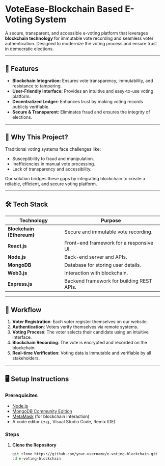 # **VoteEase-Blockchain Based E-Voting System**

A secure, transparent, and accessible e-voting platform that leverages **blockchain technology** for immutable vote recording and seamless voter authentication. Designed to modernize the voting process and ensure trust in democratic elections.

---

## 🚀 **Features**
- **Blockchain Integration:** Ensures vote transparency, immutability, and resistance to tampering.
- **User-Friendly Interface:** Provides an intuitive and easy-to-use voting platform.
- **Decentralized Ledger:** Enhances trust by making voting records publicly verifiable.
- **Secure & Transparent:** Eliminates fraud and ensures the integrity of elections.

---

## 🌟 **Why This Project?**
Traditional voting systems face challenges like:
- Susceptibility to fraud and manipulation.
- Inefficiencies in manual vote processing.
- Lack of transparency and accessibility.

Our solution bridges these gaps by integrating blockchain to create a reliable, efficient, and secure voting platform.

---

## 🛠️ **Tech Stack**
| **Technology**         | **Purpose**                                  |
|-------------------------|----------------------------------------------|
| **Blockchain (Ethereum)** | Secure and immutable vote recording.      |
| **React.js**            | Front-end framework for a responsive UI.    |
| **Node.js**             | Back-end server and APIs.                   |
| **MongoDB**             | Database for storing user details.          |
| **Web3.js**             | Interaction with blockchain.                |
| **Express.js**          | Backend framework for building REST APIs.   |

---

## 🔄 **Workflow**
1. **Voter Registration**: Each voter register themselves on our website.
2. **Authentication**: Voters verify themselves via remote systems.
3. **Voting Process**: The voter selects their candidate using an intuitive interface.
4. **Blockchain Recording**: The vote is encrypted and recorded on the blockchain.
5. **Real-time Verification**: Voting data is immutable and verifiable by all stakeholders.

---

## 🖥️ **Setup Instructions**
### Prerequisites
- [Node.js](https://nodejs.org/)
- [MongoDB Community Edition](https://www.mongodb.com/docs/manual/installation/)
- [MetaMask](https://metamask.io/) (for blockchain interaction)
- A code editor (e.g., Visual Studio Code, Remix IDE)

### Steps
1. **Clone the Repository**
   ```bash
   git clone https://github.com/your-username/e-voting-blockchain.git
   cd e-voting-blockchain
